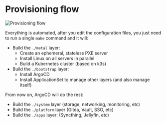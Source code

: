 # Provisioning flow

![Provisioning flow](../images/provisioning_flow.png)

Everything is automated, after you edit the configuration files, you just need to run a single `make` command and it will:

- Build the `./metal` layer:
  - Create an ephemeral, stateless PXE server
  - Install Linux on all servers in parallel
  - Build a Kubernetes cluster (based on k3s)
- Build the `./bootstrap` layer:
  - Install ArgoCD
  - Install ApplicationSet to manage other layers (and also manage itself)

From now on, ArgoCD will do the rest:

- Build the `./system` layer (storage, networking, monitoring, etc)
- Build the `./platform` layer (Gitea, Vault, SSO, etc)
- Build the `./apps` layer: (Syncthing, Jellyfin, etc)
